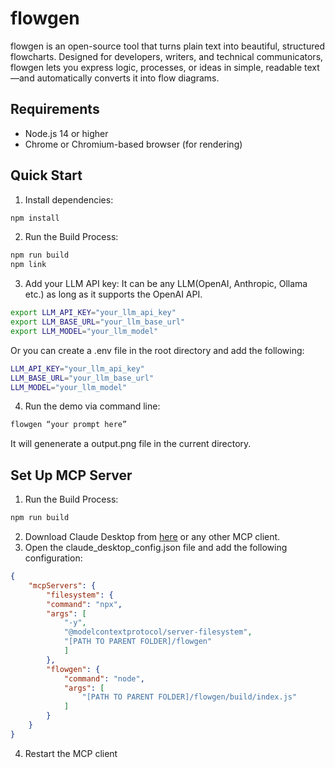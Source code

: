 # flowgen
flowgen is an open-source tool that turns plain text into beautiful, structured flowcharts.  Designed for developers, writers, and technical communicators, flowgen lets you express logic, processes, or ideas in simple, readable text—and automatically converts it into flow diagrams.

## Requirements

- Node.js 14 or higher
- Chrome or Chromium-based browser (for rendering)

## Quick Start
1. Install dependencies:
```sh
npm install
```
2. Run the Build Process:
```sh
npm run build
npm link
```
3. Add your LLM API key:
It can be any LLM(OpenAI, Anthropic, Ollama etc.) as long as it supports the OpenAI API.
```sh
export LLM_API_KEY="your_llm_api_key"
export LLM_BASE_URL="your_llm_base_url"
export LLM_MODEL="your_llm_model"
```
Or you can create a .env file in the root directory and add the following:
```sh
LLM_API_KEY="your_llm_api_key"
LLM_BASE_URL="your_llm_base_url"
LLM_MODEL="your_llm_model"
```
4. Run the demo via command line:
```sh
flowgen “your prompt here”
```
It will genenerate a output.png file in the current directory.

## Set Up MCP Server
1. Run the Build Process:
```sh
npm run build
```
2. Download Claude Desktop from [here](https://claude.ai/download) or any other MCP client.
3. Open the claude_desktop_config.json file and add the following configuration:
```json
{
    "mcpServers": {
        "filesystem": {
        "command": "npx",
        "args": [
            "-y",
            "@modelcontextprotocol/server-filesystem",
            "[PATH TO PARENT FOLDER]/flowgen"
            ]
        },
        "flowgen": {
            "command": "node",
            "args": [
                "[PATH TO PARENT FOLDER]/flowgen/build/index.js"
            ]
        }
    }
}
```
4. Restart the MCP client 
